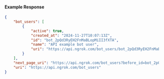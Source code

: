 <!-- Code generated for API Clients. DO NOT EDIT. -->

#### Example Response

```json
{
	"bot_users": [
		{
			"active": true,
			"created_at": "2024-11-27T10:07:13Z",
			"id": "bot_2pQd3RyEH2FnMaBLopMiII3fXTA",
			"name": "API example bot user",
			"uri": "https://api.ngrok.com/bot_users/bot_2pQd3RyEH2FnMaBLopMiII3fXTA"
		}
	],
	"next_page_uri": "https://api.ngrok.com/bot_users?before_id=bot_2pQd3RyEH2FnMaBLopMiII3fXTA&limit=1",
	"uri": "https://api.ngrok.com/bot_users"
}
```
